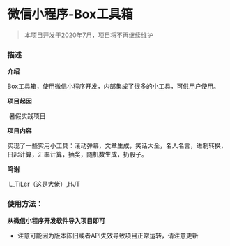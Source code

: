 # 微信小程序-Box工具箱

> 本项目开发于2020年7月，项目将不再继续维护

### 描述

**介绍**

​			Box工具箱，使用微信小程序开发，内部集成了很多的小工具，可供用户使用。 

**项目起因**

​			暑假实践项目   

**项目内容**

​			实现了一些实用小工具：滚动弹幕，文章生成，笑话大全，名人名言，进制转换，日起计算，汇率计算，抽奖，随机数生成，扔骰子。   

**鸣谢**

​			L_TiLer（这是大佬）,HJT
​     

### 使用方法：    

**从微信小程序开发软件导入项目即可**

* 注意可能因为版本陈旧或者API失效导致项目正常运转，请注意更新  
